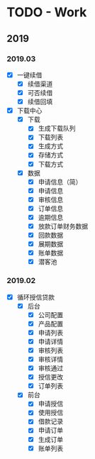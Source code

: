# TODO - Work

## 2019

### 2019.03

- [X] 一键续借
    - [X] 续借渠道
    - [X] 可否续借
    - [X] 续借回填
- [X] 下载中心
    - [X] 下载
        - [X] 生成下载队列
        - [X] 下载列表
        - [X] 生成方式
        - [X] 存储方式
        - [X] 下载方式
    - [X] 数据
        - [X] 申请信息（简）
        - [X] 申请信息
        - [X] 审核信息
        - [X] 订单信息
        - [X] 逾期信息
        - [X] 放款订单财务数据
        - [X] 回款数据
        - [X] 展期数据
        - [X] 账单数据
        - [X] 潜客池

### 2019.02

- [X] 循环授信贷款
    - [X] 后台
        - [X] 公司配置
        - [X] 产品配置
        - [X] 申请列表
        - [X] 申请详情
        - [X] 审核列表
        - [X] 审核详情
        - [X] 审核通过
        - [X] 授信更改
        - [X] 订单列表
    - [X] 前台
        - [X] 申请授信
        - [X] 使用授信
        - [X] 借款记录
        - [X] 申请订单
        - [X] 生成订单
        - [X] 账单列表
